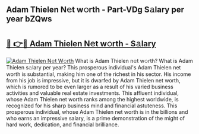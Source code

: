 ## Adam Thielen N𝚎t w𝚘rth - Part-VDg S𝚊lary per year bZQws

# <h2><a href="http://gc0k8gg.nevu.top/?p=Adam+Thielen">🔗 👉🔴 Adam Thielen N𝚎t w𝚘rth - S𝚊lary</a></h2>

[![Adam Thielen N𝚎t W𝚘rth](https://i.imgur.com/Oavwk0R.jpeg)](http://gc0k8gg.nevu.top/?p=Adam+Thielen)
What is Adam Thielen n𝚎t w𝚘rth? What is Adam Thielen s𝚊lary per year?
This prosperous individual's Adam Thielen net worth is substantial, making him one of the richest in his sector. His income from his job is impressive, but it is dwarfed by Adam Thielen net worth, which is rumored to be even larger as a result of his varied business activities and valuable real estate investments. This affluent individual, whose Adam Thielen net worth ranks among the highest worldwide, is recognized for his sharp business mind and financial astuteness. This prosperous individual, whose Adam Thielen net worth is in the billions and who earns an impressive salary, is a prime demonstration of the might of hard work, dedication, and financial brilliance.
